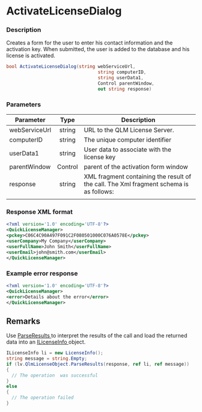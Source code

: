 # ActivateLicenseDialog

### Description

Creates a form for the user to enter his contact information and the activation key. When submitted, the user is added to the database and his license is activated.

```csharp
bool ActivateLicenseDialog(string webServiceUrl, 
                                  string computerID, 
                                  string userData1, 
                                  Control parentWindow, 
                                  out string response)
```

### Parameters

| Parameter     |   Type  | Description                                                                            |
| ------------- | :-----: | -------------------------------------------------------------------------------------- |
| webServiceUrl |  string | URL to the QLM License Server.                                                         |
| computerID    |  string | The unique computer identifier                                                         |
| userData1     |  string | User data to associate with the license key                                            |
| parentWindow  | Control | parent of the activation form window                                                   |
| response      |  string | XML fragment containing the result of the call. The Xml fragment schema is as follows: |
|               |         |                                                                                        |

### Response XML format

```xml
<?xml version='1.0' encoding='UTF-8'?>
<QuickLicenseManager>
<pckey>C06C4C90A497F091C2F080501000C076A0578E</pckey>
<userCompany>My Company</userCompany>
<userFullName>John Smith</userFullName>
<userEmail>john@smith.com</userEmail>
</QuickLicenseManager>
```

### Example error response

```xml
<?xml version='1.0' encoding='UTF-8'?>
<QuickLicenseManager>
<error>Details about the error</error>
</QuickLicenseManager>
```

## Remarks

Use [ParseResults ](../../iqlmcustomerinfo/methods/parseresults.md)to interpret the results of the call and load the returned data into an [ILicenseInfo ](../../ilicenseinfo/)object.

```csharp
ILicenseInfo li = new LicenseInfo();
string message = string.Empty;
if (lv.QlmLicenseObject.ParseResults(response, ref li, ref message))
{
  // The operation  was successful	
}
else
{
  // The operation failed
}
```
